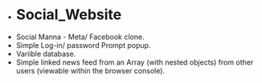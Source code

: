 + # Social_Website
+ Social Manna - Meta/ Facebook clone.
+ Simple Log-in/ password Prompt popup.
+ Variible database.
+ Simple linked news feed from an Array (with nested objects) from other users (viewable within the browser console).
